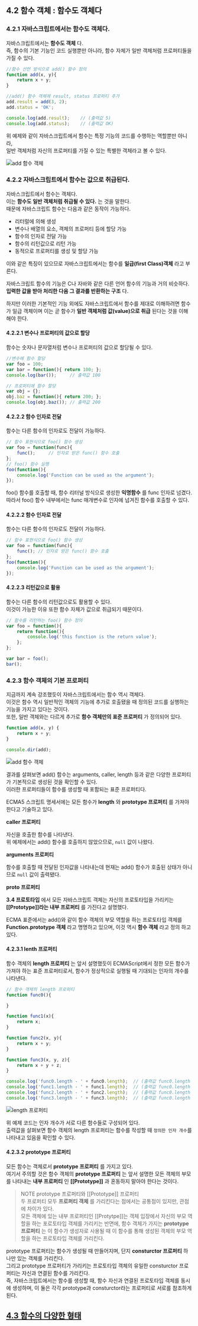## 4.2 함수 객체 : 함수도 객체다

### 4.2.1  자바스크립트에서는 함수도 객체다.
자바스크립트에서는 **함수도 객체** 다.  
즉, 함수의 기본 기능인 코드 실행뿐만 아니라, 함수 자체가 일반 객체처럼 프로퍼티들을 가질 수 있다.
```js
//함수 선언 방식으로 add() 함수 정의
function add(x, y){
    return x + y;
}

//add() 함수 객체에 result, status 프로퍼티 추가
add.result = add(3, 2);
add.status = 'OK';

console.log(add.result);    // (출력값 5)
console.log(add.status);    // (출력값 OK)
```
위 예제와 같이 자바스크립트에서 함수는 특정 기능의 코드를 수행하는 역할뿐만 아니라,  
일반 객체처럼 자신의 프로퍼티를 가질 수 있는 특별한 객체라고 볼 수 있다.  

![add 함수 객체](../images/4.2.gif)  


### 4.2.2 자바스크립트에서 함수는 값으로 취급된다.
자바스크립트에서 함수는 객체다.  
이는 **함수도 일반 객체처럼 취급될 수 있다.** 는 것을 말한다.  
때문에 자바스크립트 함수는 다음과 같은 동작이 가능하다.
- 리터럴에 의해 생성
- 변수나 배열의 요소, 객체의 프로퍼티 등에 할당 가능
- 함수의 인자로 전달 가능
- 함수의 리턴값으로 리턴 가능
- 동적으로 프로퍼티를 생성 및 할당 가능

이와 같은 특징이 있으므로 자바스크립트에서는 함수를 **일급(first Class)객체** 라고 부른다.  

자바스크립트 함수의 기능은 C나 자바와 같은 다른 언어 함수의 기능과 거의 비슷하다.  
**입력한 값을 받아 처리한 다음 그 결과를 반환하는 구조** 다.  

하지만 이러한 기본적인 기능 외에도 자바스크립트에서 함수를 제대로 이해하려면 함수가 일급 객체이며 이는 곧 함수가 **일반 객체처럼 값(value)으로 취급** 된다는 것을 이해해야 한다.  

#### 4.2.2.1 변수나 프로퍼티의 값으로 할당  

함수는 숫자나 문자열처럼 변수나 프로퍼티의 값으로 할당될 수 있다.  

```js
//변수에 함수 할당
var foo = 100;
var bar = function(){ return 100; };
console.log(bar());     // 출력값 100

// 프로퍼티에 함수 할당
var obj = {};
obj.baz = function(){ return 200; };
console.log(obj.baz()); // 출력값 200
```

#### 4.2.2.2 함수 인자로 전달

함수는 다른 함수의 인자로도 전달이 가능하다.  
```js
// 함수 표현식으로 foo() 함수 생성
var foo = function(func){
    func();     // 인자로 받은 func() 함수 호출
};
// foo() 함수 실행
foo(function(){
    console.log('Function can be used as the argument');
});
```
foo() 함수를 호출할 때, 함수 리터널 방식으로 생성한 **익명함수** 를 func 인자로 넘겼다.  
따라서 foo() 함수 내부에서는 func 매개변수로 인자에 넘겨진 함수를 호출할 수 있다.  

#### 4.2.2.2 함수 인자로 전달

함수는 다른 함수의 인자로도 전달이 가능하다.  

```js
// 함수 표현식으로 foo() 함수 생성
var foo = function(func){
    func(); // 인자로 받은 func() 함수 호출
};
foo(function(){
    console.log('Function can be used as the argument');
});
```

#### 4.2.2.3 리턴값으로 활용

함수는 다른 함수의 리턴값으로도 활용할 수 있다.  
이것이 가능한 이유 또한 함수 자체가 값으로 취급되기 때문이다.

```js
// 함수를 리턴하는 foo() 함수 정의
var foo = function(){
    return function(){
        console.log('this function is the return value');
    };
};

var bar = foo();
bar();
```


### 4.2.3 함수 객체의 기본 프로퍼티

지금까지 계속 강조했듯이 자바스크립트에서는 함수 역시 객체다.  
이것은 함수 역시 일반적인 객체의 기능에 추가로 호출됐을 때 정의된 코드를 실행하는 기능을 가지고 있다는 것이다.  
또한, 일반 객체와는 다르게 추가로 **함수 객체만의 표준 프로퍼티** 가 정의되어 있다.

```js
function add(x, y) {
    return x + y;
}

console.dir(add);
```

![add 함수 객체](../images/4.3.gif)  

결과를 살펴보면 add() 함수는 arguments, caller, length 등과 같은 다양한 프로퍼티가 기본적으로 생성된 것을 확인할 수 있다.  
이러한 프로퍼티들이 함수를 생성할 때 포함되는 표준 프로퍼티다.  

ECMA5 스크립트 명세서에는 모든 함수가 **length** 와 **prototype 프로퍼티** 를 가져야 한다고 기술하고 있다.  

**caller 프로퍼티**  

자신을 호출한 함수를 나타낸다.  
위 예제에서는 add() 함수를 호출하지 않았으므로, `null` 값이 나왔다.  


**arguments 프로퍼티**  

함수를 호출할 때 전달된 인자값을 나타내는데 현재는 add() 함수가 호출된 상태가 아니므로 `null` 값이 출력됐다.  

**__proto__ 프로퍼티**  

 **3.4 프로토타입** 에서 모든 자바스크립트 객체는 자신의 프로토타입을 가리키는 **[[Prototype]]라는 내부 프로퍼티** 를 가진다고 설명했다.  

 ECMA 표준에서는 add()와 같이 함수 객체의 부모 역할을 하는 프로토타입 객체를 **Function.prototype 객체** 라고 명명하고 있으며, 이것 역시 **함수 객체** 라고 정의 하고 있다.

#### 4.2.3.1 lenth 프로퍼티

함수 객체의 **length 프로퍼티** 는 앞서 설명했듯이 ECMAScript에서 정한 모든 함수가 가져야 하는 표준 프로퍼티로서, 함수가 정상적으로 실행될 때 기대되는 인자의 개수를 나타낸다.

```js
// 함수 객체의 length 프로퍼티
function func0(){

}

function func1(x){
    return x;
}

function func2(x, y){
    return x + y;
}

function func3(x, y, z){
    return x + y + z;
}

console.log('func0.length - ' + func0.length);  // (출력값 func0.length - 0)
console.log('func1.length - ' + func1.length);  // (출력값 func0.length - 1)
console.log('func2.length - ' + func2.length);  // (출력값 func0.length - 2)
console.log('func3.length - ' + func3.length);  // (출력값 func0.length - 3)
```

![length 프로퍼티](../images/4.4.gif)  

위 예제 코드는 인자 개수가 서로 다른 함수들로 구성되어 있다.  
출력값을 살펴보면 함수 객체의 length 프로퍼티는 함수를 작성할 때 `정의한 인자 개수`를 나타내고 있음을 확인할 수 있다.

#### 4.2.3.2 prototype 프로퍼티

모든 함수는 객체로서 **prototype 프로퍼티** 를 가지고 있다.  
여기서 주의할 것은 함수 객체의 **prototype 프로퍼티** 는 앞서 설명한 모든 객체의 부모를 나타내는 **내부 프로퍼티** 인 **[[Prototype]]** 과 혼동하지 말아야 한다는 것이다.  

>NOTE prototype 프로퍼티와 [[Prototype]] 프로퍼티  
두 프로퍼티 모두 **프로퍼티 객체** 를 가리킨다는 점에서는 공통점이 있지만, 관점에 차이가 있다.  
모든 객체에 있는 내부 프로퍼티인 [[Protytpe]]는 객체 입장에서 자신의 부모 역할을 하는 포로토타입 객체를 가리키는 반면에, 함수 객체가 가지는 **prototype 프로퍼티** 는 이 함수가 생성자로 사용될 때 이 함수를 통해 생성된 객체의 부모 역할을 하는 프로토타입 객체를 가리킨다.  

prototype 프로퍼티는 함수가 생성될 때 만들어지며, 단지 **consturctor 프로퍼티** 하나만 있는 객체를 가리킨다.  
그리고 prototype 프로퍼티가 가리키는 프로토타입 객체의 유일한 consturctor 프로퍼티는 자신과 연결된 함수를 가리킨다.  
즉, 자바스크립트에서는 함수를 생성할 때, 함수 자신과 연결된 프로토타입 객체를 동시에 생성하며, 이 둘은 각각 prototype과 consturctor라는 프로퍼티로 서로를 참조하게 된다.

## [4.3 함수의 다양한 형태](./chapter04-03.md)
